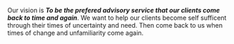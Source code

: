 Our vision is _**To be the prefered advisory service that our clients come back to time and again**_. We want to help our clients become self sufficent through their times of uncertainty and need. Then come back to us when times of change and unfamiliarity come again.